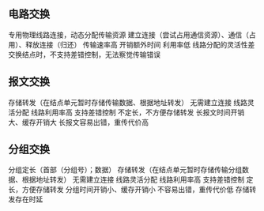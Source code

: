 


## 电路交换
专用物理线路连接，动态分配传输资源
建立连接（尝试占用通信资源）、通信（占用）、释放连接（归还）
传输速率高
开销额外时间
利用率低
线路分配的灵活性差
交换结点时，不支持差错控制，无法察觉传输错误
## 报文交换
存储转发（在结点单元暂时存储传输数据、根据地址转发）
无需建立连接
线路灵活分配
线路利用率高
支持差错控制
不定长，不方便存储转发
长报文时间开销大、缓存开销大
长报文容易出错，重传代价高
## 分组交换
分组定长（首部（分组号）；数据）
存储转发（在结点单元暂时存储传输分组数据、根据地址转发）
无需建立连接
线路灵活分配
线路利用率高
支持差错控制
定长，方便存储转发
分组时间开销小、缓存开销小
不容易出错，重传代价低
存储转发存在时延

<!--stackedit_data:
eyJoaXN0b3J5IjpbLTExMzMyNjAxNDRdfQ==
-->
